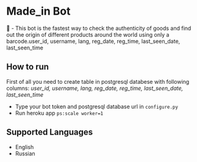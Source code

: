 
# Made_in Bot 
🦾 - This bot is the fastest way to check the authenticity of goods and find out the origin of different products around the world using only a barcode.user_id, username, lang, reg_date, reg_time, last_seen_date, last_seen_time
## How to run
First of all you need to create table in postgresql databese with following columns: *user_id, username, lang, reg_date, reg_time, last_seen_date, last_seen_time*


- Type your bot token and postgresql database url 
  in ```configure.py```
- Run heroku app ```ps:scale worker=1```




## Supported Languages
- English 
- Russian

